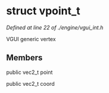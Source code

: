 # struct vpoint_t

*Defined at line 22 of ./engine/vgui_int.h*

 VGUI generic vertex



## Members

public vec2_t point

public vec2_t coord



